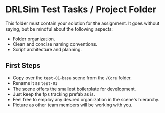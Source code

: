 # DRLSim Test Tasks / Project Folder
  
This folder must contain your solution for the assignment.
It goes without saying, but be mindful about the following aspects:
  
* Folder organization.
* Clean and concise naming conventions.
* Script architecture and planning.
    
## First Steps
* Copy over the ```test-01-base``` scene from the ```/Core``` folder.
* Rename it as ```test-01```
* The scene offers the smallest boilerplate for development.
* Just keep the fps tracking prefab as is.
* Feel free to employ any desired organization in the scene's hierarchy.
* Picture as other team members will be working with you.